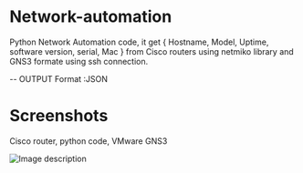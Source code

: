 # Network-automation
Python Network Automation code, it get { Hostname, Model, Uptime, software version, serial, Mac } from Cisco routers using netmiko library and GNS3 formate using ssh connection.

-- OUTPUT Format :JSON

# Screenshots
Cisco router, python code, VMware GNS3

![Image description](https://i.imgur.com/lGXy5w6.png)
